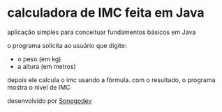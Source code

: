 # calculadora de IMC feita em Java
aplicação simples para conceituar fundamentos básicos em Java

o programa solicita ao usuário que digite:
- o peso (em kg)
- a altura (em metros)

depois ele calcula o imc usando a fórmula. com o resultado, o programa mostra o nivel de IMC

desenvolvido por [Sonegodev](https://github.com/Sonegodev)
